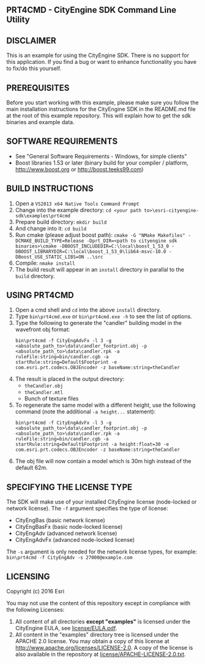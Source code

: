 PRT4CMD - CityEngine SDK Command Line Utility
---------------------------------------------


DISCLAIMER
----------

This is an example for using the CityEngine SDK. There is no support for this application. 
If you find a bug or want to enhance functionality you have to fix/do this yourself.


PREREQUISITES
-------------

Before you start working with this example, please make sure you follow
the main installation instructions for the CityEngine SDK in the
README.md file at the root of this example repository. This will 
explain how to get the sdk binaries and example data.


SOFTWARE REQUIREMENTS
---------------------

- See "General Software Requirements - Windows, for simple clients"
- Boost libraries 1.53 or later (binary build for your compiler / platform, http://www.boost.org or
  http://boost.teeks99.com)


BUILD INSTRUCTIONS
------------------

1. Open a `VS2013 x64 Native Tools Command Prompt`
1. Change into the example directory: `cd <your path to>\esri-cityengine-sdk\examples\prt4cmd`
1. Prepare build directory: `mkdir build`
1. And change into it: `cd build`
1. Run cmake (please adjust boost path): `cmake -G "NMake Makefiles" -DCMAKE_BUILD_TYPE=Release -Dprt_DIR=<path to cityengine sdk binaries>\cmake -DBOOST_INCLUDEDIR=C:\local\boost_1_53_0 -DBOOST_LIBRARYDIR=C:\local\boost_1_53_0\lib64-msvc-10.0 -DBoost_USE_STATIC_LIBS=ON ..\src`
1. Compile: `nmake install`
1. The build result will appear in an `install` directory in parallal to the `build` directory.


USING PRT4CMD
-------------

1. Open a cmd shell and `cd` into the above `install` directory.
1. Type `bin\prt4cmd.exe` or `bin\prt4cmd.exe -h` to see the list of options.
1. Type the following to generate the "candler" building model in the wavefront obj format:
   ```
   bin\prt4cmd -f CityEngAdvFx -l 3 -g <absolute_path_to>\data\candler_footprint.obj -p <absolute_path_to>\data\candler.rpk -a ruleFile:string=bin/candler.cgb -a startRule:string=Default$Footprint -e com.esri.prt.codecs.OBJEncoder -z baseName:string=theCandler
   ```
1. The result is placed in the output directory:
   - `theCandler.obj`
   - `theCandler.mtl`
   - Bunch of texture files
1. To regenerate the same model with a different height, use the following command (note the additional `-a height...` statement):
   ```
   bin\prt4cmd -f CityEngAdvFx -l 3 -g <absolute_path_to>\data\candler_footprint.obj -p <absolute_path_to>\data\candler.rpk -a ruleFile:string=bin/candler.cgb -a startRule:string=Default$Footprint -a height:float=30 -e com.esri.prt.codecs.OBJEncoder -z baseName:string=theCandler
   ```
1. The obj file will now contain a model which is 30m high instead of the default 62m.


SPECIFYING THE LICENSE TYPE
---------------------------

The SDK will make use of your installed CityEngine license (node-locked or network license).
The `-f` argument specifies the type of license:
- CityEngBas (basic network license)
- CityEngBasFx (basic node-locked license)
- CityEngAdv (advanced network license)
- CityEngAdvFx (advanced node-locked license)

The `-s` argument is only needed for the network license types, for example: 
`bin\prt4cmd -f CityEngAdv -s 27000@example.com`


LICENSING
---------

Copyright (c) 2016 Esri

You may not use the content of this repository except in compliance with the following Licenses:
  1. All content of all directories **except "examples"** is licensed under the CityEngine EULA, see [license/EULA.pdf](license/EULA.pdf).
  2. All content in the "examples" directory tree is licensed under the APACHE 2.0 license. You may obtain a copy of this license at http://www.apache.org/licenses/LICENSE-2.0. A copy of the license is also available in the repository at [license/APACHE-LICENSE-2.0.txt](license/APACHE-LICENSE-2.0.txt).
